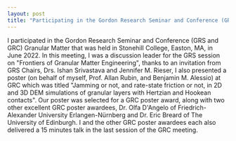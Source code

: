 ```yaml
---
layout: post
title: "Participating in the Gordon Research Seminar and Conference (GRS and GRC) Granular Matter, June 2022"
---
```


I participated in the Gordon Research Seminar and Conference (GRS and GRC) Granular Matter that was held in Stonehill College, Easton, MA, in June 2022. In this meeting, I was a discussion leader for the GRS session on "Frontiers of Granular Matter Engineering", thanks to an invitation from GRS Chairs, Drs. Ishan Srivastava and Jennifer M. Rieser, I also presented a poster (on behalf of myself, Prof. Allan Rubin, and Benjamin M. Alessio) at GRC which was titled "Jamming or not, and rate-state friction or not, in 2D and 3D DEM simulations of granular layers with Hertzian and Hookean contacts". Our poster was selected for a GRC poster award, along with two other excellent GRC poster awardees, Dr. Olfa D'Angelo of Friedrich-Alexander University Erlangen-Nürnberg and Dr. Eric Breard of The University of Edinburgh. I and the other GRC poster awardees each also delivered a 15 minutes talk in the last session of the GRC meeting.
